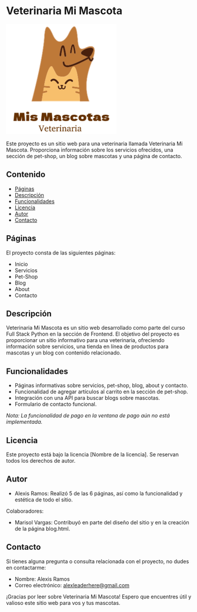 # Veterinaria Mi Mascota

![Logo de Veterinaria Mi Mascota](Assets/veterinaria-logo.png)

Este proyecto es un sitio web para una veterinaria llamada Veterinaria Mi Mascota. Proporciona información sobre los servicios ofrecidos, una sección de pet-shop, un blog sobre mascotas y una página de contacto.

## Contenido

- [Páginas](#páginas)
- [Descripción](#descripción)
- [Funcionalidades](#funcionalidades)
- [Licencia](#licencia)
- [Autor](#autor)
- [Contacto](#contacto)

## Páginas

El proyecto consta de las siguientes páginas:

- Inicio
- Servicios
- Pet-Shop
- Blog
- About
- Contacto

## Descripción

Veterinaria Mi Mascota es un sitio web desarrollado como parte del curso Full Stack Python en la sección de Frontend. El objetivo del proyecto es proporcionar un sitio informativo para una veterinaria, ofreciendo información sobre servicios, una tienda en línea de productos para mascotas y un blog con contenido relacionado.

## Funcionalidades

- Páginas informativas sobre servicios, pet-shop, blog, about y contacto.
- Funcionalidad de agregar artículos al carrito en la sección de pet-shop.
- Integración con una API para buscar blogs sobre mascotas.
- Formulario de contacto funcional.

*Nota: La funcionalidad de pago en la ventana de pago aún no está implementada.*

## Licencia

Este proyecto está bajo la licencia [Nombre de la licencia]. Se reservan todos los derechos de autor.

## Autor

- Alexis Ramos: Realizó 5 de las 6 páginas, así como la funcionalidad y estética de todo el sitio.

Colaboradores:

- Marisol Vargas: Contribuyó en parte del diseño del sitio y en la creación de la página blog.html.

## Contacto

Si tienes alguna pregunta o consulta relacionada con el proyecto, no dudes en contactarme:

- Nombre: Alexis Ramos
- Correo electrónico: alexleaderhere@gmail.com

¡Gracias por leer sobre Veterinaria Mi Mascota! Espero que encuentres útil y valioso este sitio web para vos y tus mascotas.
